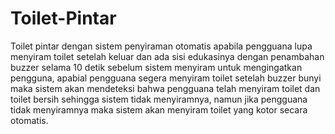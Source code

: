 # Toilet-Pintar
Toilet pintar dengan sistem penyiraman otomatis apabila pengguana lupa menyiram toilet setelah keluar dan ada sisi edukasinya dengan penambahan buzzer selama 10 detik sebelum sistem menyiram untuk mengingatkan pengguna, apabial pengguana segera menyiram toilet setelah buzzer bunyi maka sistem akan mendeteksi bahwa pengguana telah menyiram toilet dan toilet bersih sehingga sistem tidak menyiramnya, namun jika pengguana tidak menyiramnya maka sistem akan menyiram toilet yang kotor secara otomatis.
